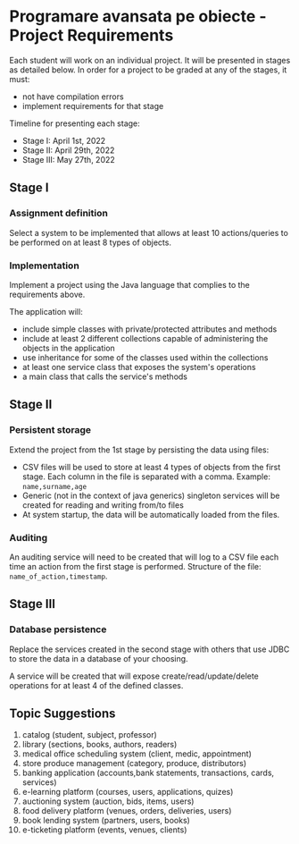 # Programare avansata pe obiecte - Project Requirements 

Each student will work on an individual project. It will be presented in stages as detailed below. In order for a project to be graded at any of the stages, it must:

* not have compilation errors
* implement requirements for that stage

Timeline for presenting each stage: 

* Stage I: April 1st, 2022
* Stage II: April 29th, 2022 
* Stage III: May 27th, 2022

## Stage I

### Assignment definition

Select a system to be implemented that allows at least 10 actions/queries to be performed on at least 8 types of objects.

### Implementation 

Implement a project using the Java language that complies to the requirements above. 

The application will:

* include simple classes with private/protected attributes and methods
* include at least 2 different collections capable of administering the objects in the application
* use inheritance for some of the classes used within the collections
* at least one service class that exposes the system's operations 
* a main class that calls the service's methods 

## Stage II

### Persistent storage 

Extend the project from the 1st stage by persisting the data using files:

* CSV files will be used to store at least 4 types of objects from the first stage. Each column in the file is separated with a comma. Example: `name,surname,age`
* Generic (not in the context of java generics) singleton services will be created for reading and writing from/to files
* At system startup, the data will be automatically loaded from the files.

### Auditing

An auditing service will need to be created that will log to a CSV file each time an action from the first stage is performed. Structure of the file: `name_of_action,timestamp`.

## Stage III 

### Database persistence

Replace the services created in the second stage with others that use JDBC to store the data in a database of your choosing.

A service will be created that will expose create/read/update/delete operations for at least 4 of the defined classes.

## Topic Suggestions

1) catalog (student, subject, professor)
2) library (sections, books, authors, readers)
3) medical office scheduling system (client, medic, appointment)
4) store produce management (category, produce, distributors)
5) banking application (accounts,bank statements, transactions, cards, services)
6) e-learning platform (courses, users, applications, quizes)
7) auctioning system (auction, bids, items, users)
8) food delivery platform (venues, orders, deliveries, users)
9) book lending system (partners, users, books)
10) e-ticketing platform (events, venues, clients)